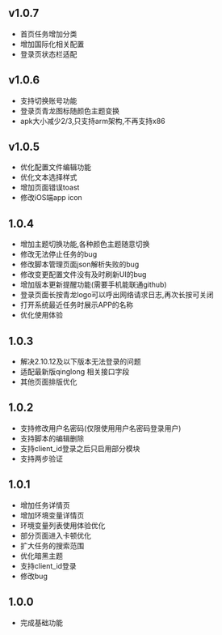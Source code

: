## v1.0.7
* 首页任务增加分类
* 增加国际化相关配置
* 登录页状态栏适配

## v1.0.6
* 支持切换账号功能
* 登录页青龙图标随颜色主题变换
* apk大小减少2/3,只支持arm架构,不再支持x86

## v1.0.5
* 优化配置文件编辑功能
* 优化文本选择样式
* 增加页面错误toast
* 修改iOS端app icon

## 1.0.4
* 增加主题切换功能,各种颜色主题随意切换
* 修改无法停止任务的bug
* 修改脚本管理页面json解析失败的bug
* 修改变更配置文件没有及时刷新UI的bug
* 增加版本更新提醒功能(需要手机能联通github)
* 登录页面长按青龙logo可以呼出网络请求日志,再次长按可关闭
* 打开系统最近任务时展示APP的名称
* 优化使用体验

## 1.0.3

* 解决2.10.12及以下版本无法登录的问题
* 适配最新版qinglong 相关接口字段
* 其他页面排版优化

## 1.0.2

* 支持修改用户名密码(仅限使用用户名密码登录用户)
* 支持脚本的编辑删除
* 支持client_id登录之后只启用部分模块
* 支持两步验证

## 1.0.1

* 增加任务详情页
* 增加环境变量详情页
* 环境变量列表使用体验优化
* 部分页面进入卡顿优化
* 扩大任务的搜索范围
* 优化暗黑主题
* 支持client_id登录
* 修改bug

## 1.0.0

* 完成基础功能

